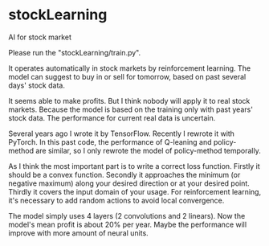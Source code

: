 # stockLearning
AI for stock market

Please run the "stockLearning/train.py".

It operates automatically in stock markets by reinforcement learning.
The model can suggest to buy in or sell for tomorrow, based on past several days' stock data.

It seems able to make profits. But I think nobody will apply it to real stock markets.
Because the model is based on the training only with past years' stock data.
The performance for current real data is uncertain.

Several years ago I wrote it by TensorFlow. Recently I rewrote it with PyTorch.
In this past code, the performance of Q-leaning and policy-method are similar,
so I only rewrote the model of policy-method temporally.

As I think the most important part is to write a correct loss function.
Firstly it should be a convex function.
Secondly it approaches the minimum (or negative maximum) along your desired direction or at your desired point.
Thirdly it covers the input domain of your usage.
For reinforcement learning, it's necessary to add random actions to avoid local convergence.

The model simply uses 4 layers (2 convolutions and 2 linears).
Now the model's mean profit is about 20% per year.
Maybe the performance will improve with more amount of neural units.
